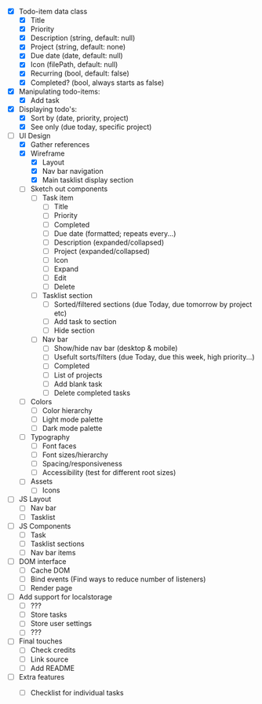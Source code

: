 - [x] Todo-item data class
    - [x] Title
    - [x] Priority
    - [x] Description (string, default: null)
    - [x] Project (string, default: none)
    - [x] Due date (date, default: null)
    - [x] Icon (filePath, default: null)
    - [x] Recurring (bool, default: false)
    - [x] Completed? (bool, always starts as false)

- [x] Manipulating todo-items:
    - [x] Add task

- [x] Displaying todo's:
    - [x] Sort by (date, priority, project)
    - [x] See only (due today, specific project)

- [ ] UI Design
    - [x] Gather references
    - [x] Wireframe
        - [x] Layout
        - [x] Nav bar navigation
        - [x] Main tasklist display section
    - [ ] Sketch out components
        - [ ] Task item
            - [ ] Title
            - [ ] Priority
            - [ ] Completed
            - [ ] Due date (formatted; repeats every...)
            - [ ] Description (expanded/collapsed)
            - [ ] Project (expanded/collapsed)
            - [ ] Icon
            - [ ] Expand
            - [ ] Edit
            - [ ] Delete
        - [ ] Tasklist section
            - [ ] Sorted/filtered sections (due Today, due tomorrow by project etc)
            - [ ] Add task to section
            - [ ] Hide section
        - [ ] Nav bar
            - [ ] Show/hide nav bar (desktop & mobile)
            - [ ] Usefult sorts/filters (due Today, due this week, high priority...)
            - [ ] Completed
            - [ ] List of projects
            - [ ] Add blank task
            - [ ] Delete completed tasks
    - [ ] Colors
        - [ ] Color hierarchy
        - [ ] Light mode palette
        - [ ] Dark mode palette
    - [ ] Typography
        - [ ] Font faces
        - [ ] Font sizes/hierarchy
        - [ ] Spacing/responsiveness
        - [ ] Accessibility (test for different root sizes)
    - [ ] Assets
        - [ ] Icons

- [ ] JS Layout
    - [ ] Nav bar
    - [ ] Tasklist

- [ ] JS Components
    - [ ] Task
    - [ ] Tasklist sections
    - [ ] Nav bar items

- [ ] DOM interface
    - [ ] Cache DOM
    - [ ] Bind events (Find ways to reduce number of listeners)
    - [ ] Render page

- [ ] Add support for localstorage
    - [ ] ???
    - [ ] Store tasks
    - [ ] Store user settings
    - [ ] ???

- [ ] Final touches
    - [ ] Check credits
    - [ ] Link source
    - [ ] Add README

- [ ] Extra features
    - [ ] Checklist for individual tasks
    
